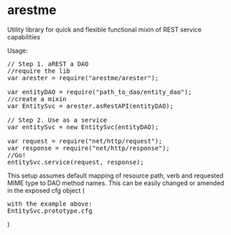 # arestme
Utility library for quick and flexible functional mixin of REST service capabilities

Usage:
<pre>
// Step 1. aREST a DAO
//require the lib
var arester = require("arestme/arester");

var entityDAO = require("path_to_dao/entity_dao");
//create a mixin
var EntitySvc = arester.asRestAPI(entityDAO);

// Step 2. Use as a service
var entitySvc = new EntitySvc(entityDAO);

var request = require("net/http/request");
var response = require("net/http/response");
//Go!
entitySvc.service(request, response);
</pre>
This setup assumes default mapping of resource path, verb and requested MIME type to DAO method names.
This can be easily changed or amended in the exposed cfg object (<pre>with the example above: EntitySvc.prototype.cfg</pre>)
